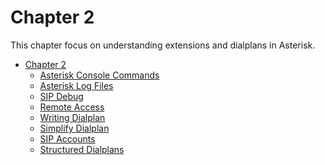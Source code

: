 Chapter 2
=========

This chapter focus on understanding extensions and dialplans in Asterisk.

* [Chapter 2](Chapter-02.md)
	* [Asterisk Console Commands](Chapter_02/Asterisk-Console-Commands.md)
	* [Asterisk Log Files](Chapter_02/Asterisk-Log-Files.md)
	* [SIP Debug](Chapter_02/SIP-Debug.md)
	* [Remote Access](Chapter_02/Remote-Access.md)
	* [Writing Dialplan](Chapter_02/Writing-Dialplan.md)
	* [Simplify Dialplan](Chapter_02/Simplify-Dialplan.md)
	* [SIP Accounts](Chapter_02/SIP-Accounts.md)
	* [Structured Dialplans](Chapter_02/Structured-Dialplans.md)
